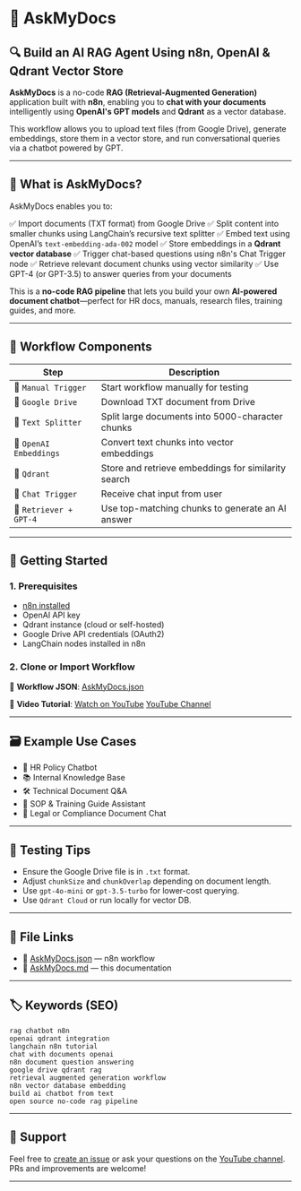 # 📘 AskMyDocs

## 🔍 Build an AI RAG Agent Using n8n, OpenAI & Qdrant Vector Store

**AskMyDocs** is a no-code **RAG (Retrieval-Augmented Generation)** application built with **n8n**, enabling you to **chat with your documents** intelligently using **OpenAI's GPT models** and **Qdrant** as a vector database.

This workflow allows you to upload text files (from Google Drive), generate embeddings, store them in a vector store, and run conversational queries via a chatbot powered by GPT.

---

## 🧠 What is AskMyDocs?

AskMyDocs enables you to:

✅ Import documents (TXT format) from Google Drive
✅ Split content into smaller chunks using LangChain’s recursive text splitter
✅ Embed text using OpenAI’s `text-embedding-ada-002` model
✅ Store embeddings in a **Qdrant vector database**
✅ Trigger chat-based questions using n8n's Chat Trigger node
✅ Retrieve relevant document chunks using vector similarity
✅ Use GPT-4 (or GPT-3.5) to answer queries from your documents

This is a **no-code RAG pipeline** that lets you build your own **AI-powered document chatbot**—perfect for HR docs, manuals, research files, training guides, and more.

---

## 🧩 Workflow Components

| Step                   | Description                                         |
| ---------------------- | --------------------------------------------------- |
| 🔹 `Manual Trigger`    | Start workflow manually for testing                 |
| 🔹 `Google Drive`      | Download TXT document from Drive                    |
| 🔹 `Text Splitter`     | Split large documents into 5000-character chunks    |
| 🔹 `OpenAI Embeddings` | Convert text chunks into vector embeddings          |
| 🔹 `Qdrant`            | Store and retrieve embeddings for similarity search |
| 🔹 `Chat Trigger`      | Receive chat input from user                        |
| 🔹 `Retriever + GPT-4` | Use top-matching chunks to generate an AI answer    |

---

## 🚀 Getting Started

### 1. Prerequisites

* [n8n installed](https://docs.n8n.io)
* OpenAI API key
* Qdrant instance (cloud or self-hosted)
* Google Drive API credentials (OAuth2)
* LangChain nodes installed in n8n

### 2. Clone or Import Workflow

🔗 **Workflow JSON**:
[AskMyDocs.json](https://github.com/matinict/MyN8N/blob/main/AskMyDocs.json)

📄 **Video Tutorial**:
[Watch on YouTube](https://youtu.be/dE1JZut2kvk)
[YouTube Channel](https://youtube.com/@PlayOwnAi)



---

## 🗃️ Example Use Cases

* 💼 HR Policy Chatbot
* 📚 Internal Knowledge Base
* 🛠️ Technical Document Q\&A
* 📑 SOP & Training Guide Assistant
* 🧾 Legal or Compliance Document Chat

---

## 🧪 Testing Tips

* Ensure the Google Drive file is in `.txt` format.
* Adjust `chunkSize` and `chunkOverlap` depending on document length.
* Use `gpt-4o-mini` or `gpt-3.5-turbo` for lower-cost querying.
* Use `Qdrant Cloud` or run locally for vector DB.

---

## 📁 File Links

* 🧠 [AskMyDocs.json](https://github.com/matinict/MyN8N/blob/main/AskMyDocs.json) — n8n workflow
* 📘 [AskMyDocs.md](https://github.com/matinict/MyN8N/blob/main/AskMyDocs.md) — this documentation

---

## 🏷️ Keywords (SEO)

```
rag chatbot n8n  
openai qdrant integration  
langchain n8n tutorial  
chat with documents openai  
n8n document question answering  
google drive qdrant rag  
retrieval augmented generation workflow  
n8n vector database embedding  
build ai chatbot from text  
open source no-code rag pipeline  
```

---

## 🙋 Support

Feel free to [create an issue](https://github.com/matinict/MyN8N/issues) or ask your questions on the [YouTube channel](https://youtube.com/@POAiB). PRs and improvements are welcome!

---

